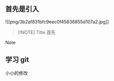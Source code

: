 ## 首先是引入  
![[png/3b2af831bfc9eec0f45836855d107a2.jpg]] 

> [!NOTE] Title
> 首先  
> 

> [!NOTE]
> 


## 学习 git  
小小的修改